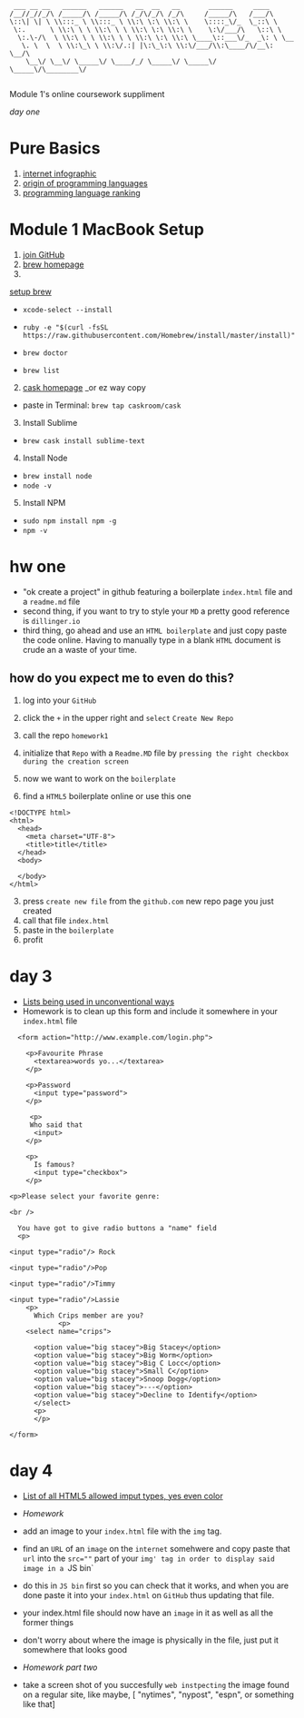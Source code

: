 ```
 ___ __ __   ______   ______   __  __   __       ______     ____        
/__//_//_/\ /_____/\ /_____/\ /_/\/_/\ /_/\     /_____/\   /___/\       
\::\| \| \ \\:::_ \ \\:::_ \ \\:\ \:\ \\:\ \    \::::_\/_  \_::\ \      
 \:.      \ \\:\ \ \ \\:\ \ \ \\:\ \:\ \\:\ \    \:\/___/\   \::\ \     
  \:.\-/\  \ \\:\ \ \ \\:\ \ \ \\:\ \:\ \\:\ \____\::___\/_  _\: \ \__  
   \. \  \  \ \\:\_\ \ \\:\/.:| |\:\_\:\ \\:\/___/\\:\____/\/__\: \__/\ 
    \__\/ \__\/ \_____\/ \____/_/ \_____\/ \_____\/ \_____\/\________\/ 
                                                                        
```

Module 1's online coursework suppliment

_day one_
# Pure Basics
1. [internet infographic](http://kaiserthesage.com/the-internet/)
2. [origin of programming languages](http://www.veracode.com/sites/default/files/wp-content/uploads/2013/05/History-Of-Programming-Languages-Veracode.jpg)
3. [programming language ranking](http://spectrum.ieee.org/static/interactive-the-top-programming-languages-2016)

# Module 1 MacBook Setup

1. [join GitHub](http://github.com/join)
2. [brew homepage](http://brew.sh/)
2. 
 [setup brew](https://coolestguidesontheplanet.com/installing-homebrew-on-os-x-el-capitan-10-11-package-manager-for-unix-apps/) 

 * `xcode-select --install`

 * `ruby -e "$(curl -fsSL https://raw.githubusercontent.com/Homebrew/install/master/install)"`

 * `brew doctor`

 * `brew list`

2. [cask homepage](https://caskroom.github.io) _or ez way copy  
 * paste in Terminal: `brew tap caskroom/cask`

3. Install Sublime

 * `brew cask install sublime-text`

4. Install Node

 * `brew install node`
 * `node -v`

5. Install NPM

 * `sudo npm install npm -g`
 * `npm -v`

# hw one
- "ok create a project" in github featuring a boilerplate `index.html` file and a `readme.md` file
- second thing, if you want to try to style your `MD` a pretty good reference is `dillinger.io`
- third thing, go ahead and use an `HTML boilerplate` and just copy paste the code online. Having to manually type in a blank `HTML` document is crude an a waste of your time.

## how do you expect me to even do this?
1. log into your `GitHub`
2. click the `+` in the upper right and `select` `Create New Repo`
3. call the repo `homework1`
3. initialize that `Repo` with a `Readme.MD` file by `pressing the right checkbox during the creation screen`

1. now we want to work on the `boilerplate`
2. find a `HTML5` boilerplate online or use this one
```
<!DOCTYPE html>
<html>
  <head>
    <meta charset="UTF-8">
    <title>title</title>
  </head>
  <body>
  
  </body>
</html>
```
3. press `create new file` from the `github.com` new repo page you just created
4. call that file `index.html`
5. paste in the `boilerplate`
6. profit

# day 3
- [Lists being used in unconventional ways](http://www.w3schools.com/bootstrap/bootstrap_navbar.asp)
- Homework is to clean up this form and include it somewhere in your `index.html` file
```
  <form action="http://www.example.com/login.php">

    <p>Favourite Phrase
      <textarea>words yo...</textarea>
    </p>
      
    <p>Password
      <input type="password">
    </p>

     <p>
     Who said that 
      <input>
    </p>
    
    <p>
      Is famous? 
      <input type="checkbox">
    </p>
    
<p>Please select your favorite genre:

<br />
 
  You have got to give radio buttons a "name" field
  <p>

<input type="radio"/> Rock

<input type="radio"/>Pop

<input type="radio"/>Timmy
  
<input type="radio"/>Lassie
    <p>
      Which Crips member are you?
            <p>
    <select name="crips">

      <option value="big stacey">Big Stacey</option>
      <option value="big stacey">Big Worm</option>
      <option value="big stacey">Big C Locc</option>
      <option value="big stacey">Small C</option>
      <option value="big stacey">Snoop Dogg</option>
      <option value="big stacey">---</option>
      <option value="big stacey">Decline to Identify</option>
      </select>
      <p>
      </p>

</form>
```

# day 4
- [List of all HTML5 allowed imput types, yes even color](http://www.w3schools.com/html/html_form_input_types.asp)

- _Homework_
- add an image to your `index.html` file with the `img` tag.
- find an `URL` of an `image` on the `internet` somehwere and copy paste that `url` into the `src=""` part of your `img' tag in order to display said image in a `JS bin`
- do this in `JS bin` first so you can check that it works, and when you are done paste it into your `index.html` on `GitHub` thus updating that file.
- your index.html file should now have an `image` in it as well as all the former things
- don't worry about where the image is physically in the file, just put it somewhere that looks good

- _Homework part two_
- take a screen shot of you succesfully `web instpecting` the image found on a regular site, like maybe, [ "nytimes", "nypost", "espn", or something like that]
